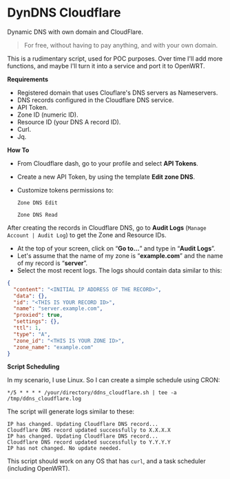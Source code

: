# DynDNS Cloudflare

Dynamic DNS with own domain and CloudFlare.

> For free, without having to pay anything, and with your own domain.

This is a rudimentary script, used for POC purposes.
Over time I'll add more functions, and maybe I'll turn it into a service and port it to OpenWRT.

**Requirements**

* Registered domain that uses Clouflare's DNS servers as Nameservers.
* DNS records configured in the Cloudflare DNS service.
* API Token.
* Zone ID (numeric ID).
* Resource ID (your DNS A record ID).
* Curl.
* Jq.

**How To**

* From Cloudflare dash, go to your profile and select **API Tokens**.
* Create a new API Token, by using the template **Edit zone DNS**.
* Customize tokens permissions to:

    `Zone DNS Edit`

    `Zone DNS Read`

After creating the records in Cloudflare DNS, go to **Audit Logs** (`Manage Account | Audit Log`) to get the Zone and Resource IDs.
- At the top of your screen, click on “**Go to...**” and type in “**Audit Logs**”.
- Let's assume that the name of my zone is “**example.com**” and the name of my record is “**server**”.
- Select the most recent logs. The logs should contain data similar to this:

```json
{
  "content": "<INITIAL IP ADDRESS OF THE RECORD>",
  "data": {},
  "id": "<THIS IS YOUR RECORD ID>",
  "name": "server.example.com",
  "proxied": true,
  "settings": {},
  "ttl": 1,
  "type": "A",
  "zone_id": "<THIS IS YOUR ZONE ID>",
  "zone_name": "example.com"
}
```

**Script Scheduling**

In my scenario, I use Linux. So I can create a simple schedule using CRON:

`*/5 * * * * /your/directory/ddns_cloudflare.sh | tee -a /tmp/ddns_cloudflare.log`

The script will generate logs similar to these:

```shell
IP has changed. Updating Cloudflare DNS record...
Cloudflare DNS record updated successfully to X.X.X.X
IP has changed. Updating Cloudflare DNS record...
Cloudflare DNS record updated successfully to Y.Y.Y.Y
IP has not changed. No update needed.
```

This script should work on any OS that has `curl`, and a task scheduler (including OpenWRT).
